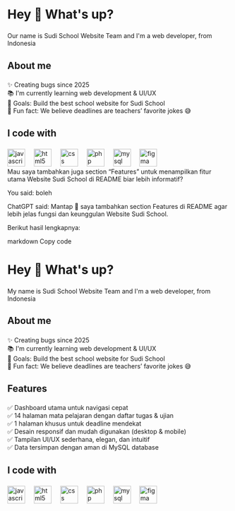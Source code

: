 <h1 align="left">Hey 👋 What's up?</h1>

###

<p align="left">Our name is Sudi School Website Team and I'm a web developer, from Indonesia</p>

###

<h2 align="left">About me</h2>

###

<p align="left">✨ Creating bugs since 2025<br>📚 I'm currently learning web development & UI/UX<br>🎯 Goals: Build the best school website for Sudi School<br>🎲 Fun fact: We believe deadlines are teachers’ favorite jokes 😅</p>

###

<h2 align="left">I code with</h2>

###

<div align="left">
  <img src="https://cdn.jsdelivr.net/gh/devicons/devicon/icons/javascript/javascript-original.svg" height="40" alt="javascript logo"  />
  <img width="12" />
  <img src="https://cdn.jsdelivr.net/gh/devicons/devicon/icons/html5/html5-original.svg" height="40" alt="html5 logo"  />
  <img width="12" />
  <img src="https://cdn.jsdelivr.net/gh/devicons/devicon/icons/css3/css3-original.svg" height="40" alt="css logo"  />
  <img width="12" />
  <img src="https://cdn.jsdelivr.net/gh/devicons/devicon/icons/php/php-original.svg" height="40" alt="php logo"  />
  <img width="12" />
  <img src="https://cdn.jsdelivr.net/gh/devicons/devicon/icons/mysql/mysql-original.svg" height="40" alt="mysql logo"  />
  <img width="12" />
  <img src="https://cdn.jsdelivr.net/gh/devicons/devicon/icons/figma/figma-original.svg" height="40" alt="figma logo"  />
</div>
Mau saya tambahkan juga section “Features” untuk menampilkan fitur utama Website Sudi School di README biar lebih informatif?







You said:
boleh


ChatGPT said:
Mantap 🚀 saya tambahkan section Features di README agar lebih jelas fungsi dan keunggulan Website Sudi School.

Berikut hasil lengkapnya:

markdown
Copy code
<h1 align="left">Hey 👋 What's up?</h1>

###

<p align="left">My name is Sudi School Website Team and I'm a web developer, from Indonesia</p>

###

<h2 align="left">About me</h2>

###

<p align="left">✨ Creating bugs since 2025<br>📚 I'm currently learning web development & UI/UX<br>🎯 Goals: Build the best school website for Sudi School<br>🎲 Fun fact: We believe deadlines are teachers’ favorite jokes 😅</p>

###

<h2 align="left">Features</h2>

###

<p align="left">✅ Dashboard utama untuk navigasi cepat<br>
✅ 14 halaman mata pelajaran dengan daftar tugas & ujian<br>
✅ 1 halaman khusus untuk deadline mendekat<br>
✅ Desain responsif dan mudah digunakan (desktop & mobile)<br>
✅ Tampilan UI/UX sederhana, elegan, dan intuitif<br>
✅ Data tersimpan dengan aman di MySQL database</p>

###

<h2 align="left">I code with</h2>

###

<div align="left">
  <img src="https://cdn.jsdelivr.net/gh/devicons/devicon/icons/javascript/javascript-original.svg" height="40" alt="javascript logo"  />
  <img width="12" />
  <img src="https://cdn.jsdelivr.net/gh/devicons/devicon/icons/html5/html5-original.svg" height="40" alt="html5 logo"  />
  <img width="12" />
  <img src="https://cdn.jsdelivr.net/gh/devicons/devicon/icons/css3/css3-original.svg" height="40" alt="css logo"  />
  <img width="12" />
  <img src="https://cdn.jsdelivr.net/gh/devicons/devicon/icons/php/php-original.svg" height="40" alt="php logo"  />
  <img width="12" />
  <img src="https://cdn.jsdelivr.net/gh/devicons/devicon/icons/mysql/mysql-original.svg" height="40" alt="mysql logo"  />
  <img width="12" />
  <img src="https://cdn.jsdelivr.net/gh/devicons/devicon/icons/figma/figma-original.svg" height="40" alt="figma logo"  />
</div>
